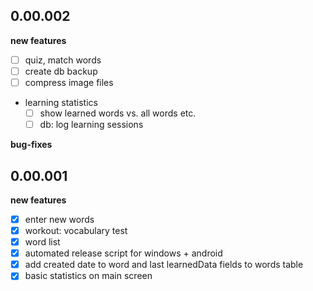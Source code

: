 
## 0.00.002

**new features**
* [ ] quiz, match words
* [ ] create db backup
* [ ] compress image files
* learning statistics
  * [ ] show learned words vs. all words etc.
  * [ ] db: log learning sessions

**bug-fixes**

## 0.00.001

**new features**
* [x] enter new words
* [x] workout: vocabulary test
* [x] word list
* [x] automated release script for windows + android
* [x] add created date to word and last learnedData fields to words table
* [x] basic statistics on main screen
